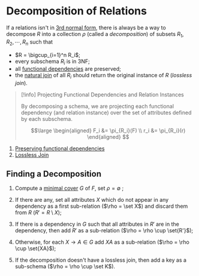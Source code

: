 # Decomposition of Relations

If a relations isn't in [3rd normal form](/Data%20Management%20and%20Analysis/Unit%201/Relational/Third%20Normal%20Form.md), there is always be a way to decompose $R$ into a collection $\rho$ (called a *decomposition*) of subsets $R_1, R_2, \cdots, R_n$ such that

- $R = \bigcup_{i=1}^n R_i$;
- every subschema $R_i$ is in 3NF;
- all [functional dependencies](/Data%20Management%20and%20Analysis/Unit%201/Relational/Functional%20Dependencies.md) are preserved;
- the [natural join](/Data%20Management%20and%20Analysis/Unit%201/Relational/Relational%20Algebra.md#Join) of all $R_i$ should return the original instance of $R$ (*lossless join*).

> [!info] Projecting Functional Dependencies and Relation Instances
> 
> By decomposing a schema, we are projecting each functional dependency (and relation instance) over the set of attributes defined by each subschema.
> 
> $$\large
> \begin{aligned}
> 	F_i &= \pi_{R_i}(F) \\
> 	r_i &= \pi_{R_i}(r)
> \end{aligned}
> $$

1. [Preserving functional dependencies](/Data%20Management%20and%20Analysis/Unit%201/Relational/Decomposition/Preserving%20Functional%20Dependencies.md)
2. [Lossless Join](/Data%20Management%20and%20Analysis/Unit%201/Relational/Decomposition/Lossless%20Join.md)

## Finding a Decomposition

1. Compute a [minimal cover](/Data%20Management%20and%20Analysis/Unit%201/Relational/Decomposition/Minimal%20Cover.md) $G$ of $F$, set $\rho = \emptyset$ ;

2. If there are any, set all attributes $X$ which do not appear in any dependency as a first sub-relation ($\rho = \set X$) and discard them from $R$ ($R' = R \setminus X$);

3. If there is a dependency in $G$ such that all attributes in $R'$ are in the dependency, then add $R'$ as a sub-relation ($\rho = \rho \cup \set{R'}$);

4. Otherwise, for each $X \rightarrow A \in G$ add $XA$ as a sub-relation ($\rho = \rho \cup \set{XA}$);

5. If the decomposition doesn't have a lossless join, then add a key as a sub-schema ($\rho = \rho \cup \set K$).
